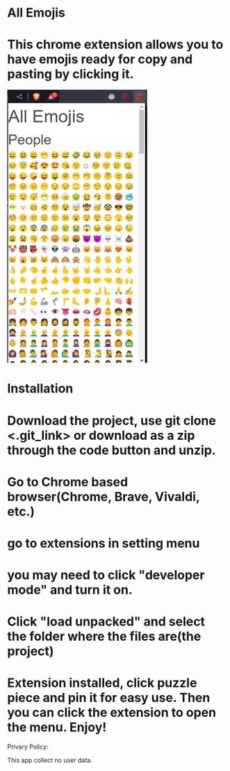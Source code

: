 # All Emojis


# This chrome extension allows you to have emojis ready for copy and pasting by clicking it.

![screenshot](./img.png)


# Installation

# Download the project, use git clone <.git_link> or download as a zip through the code button and unzip.

# Go to Chrome based browser(Chrome, Brave, Vivaldi, etc.)

# go to extensions in setting menu

# you may need to click "developer mode" and turn it on.

# Click "load unpacked" and select the folder where the files are(the project)

# Extension installed, click puzzle piece and pin it for easy use. Then you can click the extension to open the menu. Enjoy!



Privary Policy:

This app collect no user data.
